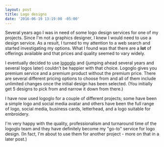 ```yaml
---
layout: post
title: Logo designs
date: '2016-06-19 13:19:00 -05:00'
---
```


Several years ago I was in need of some logo design services for one of my projects. Since I'm not a graphics designer, I knew I would need to use a design service. As a result, I turned to my attention to a web search and started investigating my options. What I found was that there are a **lot** of offerings available and that prices and quality seemed to vary widely.

I eventually decided to use [logoglo](http://www.logoglo.com/) and (jumping ahead several years and several logos later) couldn't be happier with that choice. Logoglo gives you premium service and a premium product without the premium price. There are several different pricing options to choose from and all of them include unlimited changes once the initial design has been selected. (You initially get 5 designs to pick from and narrow it down from there.)

I have now used logoglo for a couple of different projects; some have been a simple logo and social media avatar and others have been the full range of logo, social media, business cards, letterhead, and a logo suitable for embroidery.

I'm very happy with the quality, professionalism and turnaround time of the logoglo team and they have definitely become my "go-to" service for logo design. (In fact, I'm about to use them for another project - more on that in a later post.)
